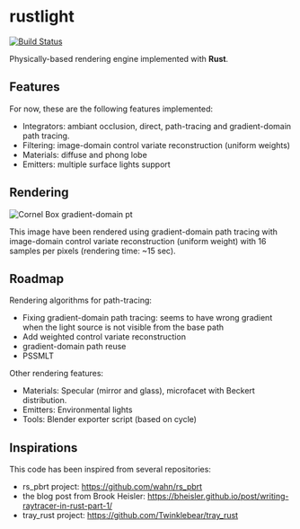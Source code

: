 # rustlight

[![Build Status](https://travis-ci.org/beltegeuse/rustlight.svg?branch=master)](https://travis-ci.org/beltegeuse/rustlight)

Physically-based rendering engine implemented with **Rust**.

## Features

For now, these are the following features implemented:
- Integrators: ambiant occlusion, direct, path-tracing and gradient-domain path tracing.
- Filtering: image-domain control variate reconstruction (uniform weights)
- Materials: diffuse and phong lobe
- Emitters: multiple surface lights support

## Rendering 

![Cornel Box gradient-domain pt](http://beltegeuse.s3-website-ap-northeast-1.amazonaws.com/rustlight/cbox_gpt_uni.png)

This image have been rendered using gradient-domain path tracing with image-domain control variate reconstruction (uniform weight) with 16 samples per pixels (rendering time: ~15 sec).

## Roadmap

Rendering algorithms for path-tracing:
- Fixing gradient-domain path tracing: seems to have wrong gradient when the light source is not visible from the base path
- Add weighted control variate reconstruction
- gradient-domain path reuse
- PSSMLT

Other rendering features: 

- Materials: Specular (mirror and glass), microfacet with Beckert distribution.
- Emitters: Environmental lights
- Tools: Blender exporter script (based on cycle)

## Inspirations

This code has been inspired from several repositories:

- rs_pbrt project: https://github.com/wahn/rs_pbrt
- the blog post from Brook Heisler: https://bheisler.github.io/post/writing-raytracer-in-rust-part-1/
- tray_rust project: https://github.com/Twinklebear/tray_rust

